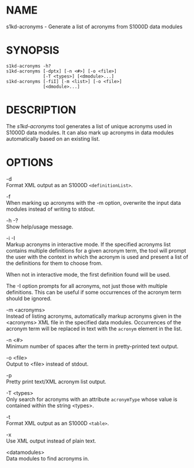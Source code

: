 NAME
====

s1kd-acronyms - Generate a list of acronyms from S1000D data modules

SYNOPSIS
========

    s1kd-acronyms -h?
    s1kd-acronyms [-dptx] [-n <#>] [-o <file>]
                  [-T <types>] [<dmodule>...]
    s1kd-acronyms [-fiI] [-m <list>] [-o <file>]
                  [<dmodule>...]

DESCRIPTION
===========

The *s1kd-acronyms* tool generates a list of unique acronyms used in S1000D data modules. It can also mark up acronyms in data modules automatically based on an existing list.

OPTIONS
=======

-d  
Format XML output as an S1000D `<definitionList>`.

-f  
When marking up acronyms with the -m option, overwrite the input data modules instead of writing to stdout.

-h -?  
Show help/usage message.

-i -I  
Markup acronyms in interactive mode. If the specified acronyms list contains multiple definitions for a given acronym term, the tool will prompt the user with the context in which the acronym is used and present a list of the definitions for them to choose from.

When not in interactive mode, the first definition found will be used.

The -I option prompts for all acronyms, not just those with multiple definitions. This can be useful if some occurrences of the acronym term should be ignored.

-m &lt;acronyms&gt;  
Instead of listing acronyms, automatically markup acronyms given in the &lt;acronyms&gt; XML file in the specified data modules. Occurrences of the acronym term will be replaced in text with the `acronym` element in the list.

-n &lt;\#&gt;  
Minimum number of spaces after the term in pretty-printed text output.

-o &lt;file&gt;  
Output to &lt;file&gt; instead of stdout.

-p  
Pretty print text/XML acronym list output.

-T &lt;types&gt;  
Only search for acronyms with an attribute `acronymType` whose value is contained within the string &lt;types&gt;.

-t  
Format XML output as an S1000D `<table>`.

-x  
Use XML output instead of plain text.

&lt;datamodules&gt;  
Data modules to find acronyms in.
